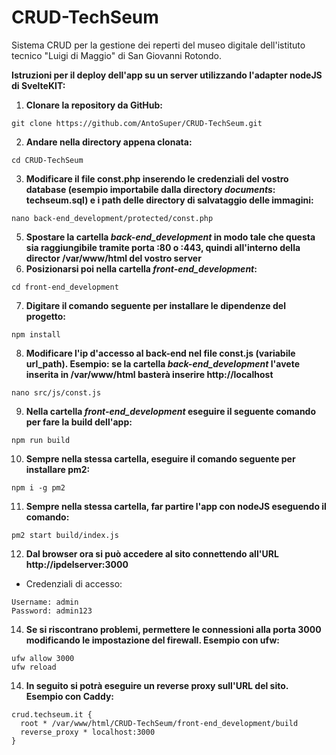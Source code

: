 # CRUD-TechSeum
Sistema CRUD per la gestione dei reperti del museo digitale dell'istituto tecnico "Luigi di Maggio" di San Giovanni Rotondo.

**Istruzioni per il deploy dell'app su un server utilizzando l'adapter nodeJS di SvelteKIT:**
1. **Clonare la repository da GitHub:**
```
git clone https://github.com/AntoSuper/CRUD-TechSeum.git
```
2. **Andare nella directory appena clonata:**
```
cd CRUD-TechSeum
```
3. **Modificare il file const.php inserendo le credenziali del vostro database (esempio importabile dalla directory _documents_: techseum.sql) e i path delle directory di salvataggio delle immagini:**
```
nano back-end_development/protected/const.php
```
5. **Spostare la cartella _back-end_development_ in modo tale che questa sia raggiungibile tramite porta :80 o :443, quindi all'interno della director /var/www/html del vostro server**
6. **Posizionarsi poi nella cartella _front-end_development_:**
```
cd front-end_development
```
7. **Digitare il comando seguente per installare le dipendenze del progetto:**
```
npm install
```
8. **Modificare l'ip d'accesso al back-end nel file const.js (variabile url_path). Esempio: se la cartella _back-end_development_ l'avete inserita in /var/www/html basterà inserire http://localhost**
```
nano src/js/const.js
```
9. **Nella cartella _front-end_development_ eseguire il seguente comando per fare la build dell'app:**
```
npm run build
```
10. **Sempre nella stessa cartella, eseguire il comando seguente per installare pm2:**
```
npm i -g pm2
```
11. **Sempre nella stessa cartella, far partire l'app con nodeJS eseguendo il comando:**
```
pm2 start build/index.js
```
12. **Dal browser ora si può accedere al sito connettendo all'URL http://ipdelserver:3000**
  - Credenziali di accesso:
  ```
  Username: admin
  Password: admin123
  ```
14. **Se si riscontrano problemi, permettere le connessioni alla porta 3000 modificando le impostazione del firewall. Esempio con ufw:**
```
ufw allow 3000
ufw reload
```
14. **In seguito si potrà eseguire un reverse proxy sull'URL del sito. Esempio con Caddy:**
```
crud.techseum.it {
  root * /var/www/html/CRUD-TechSeum/front-end_development/build
  reverse_proxy * localhost:3000
}
```
